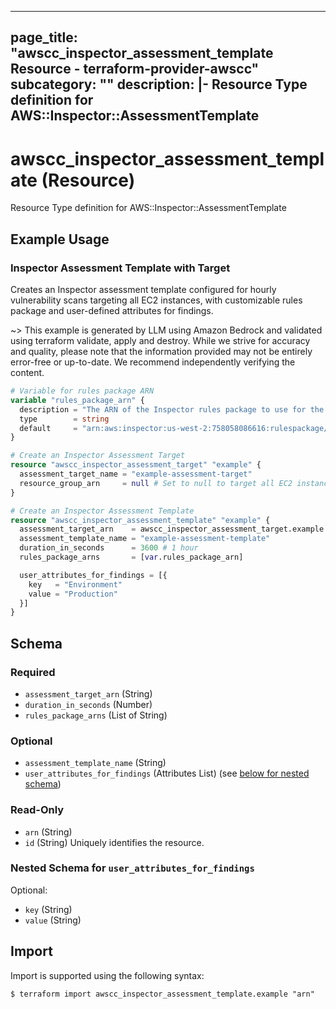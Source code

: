 
---
page_title: "awscc_inspector_assessment_template Resource - terraform-provider-awscc"
subcategory: ""
description: |-
  Resource Type definition for AWS::Inspector::AssessmentTemplate
---

# awscc_inspector_assessment_template (Resource)

Resource Type definition for AWS::Inspector::AssessmentTemplate

## Example Usage

### Inspector Assessment Template with Target

Creates an Inspector assessment template configured for hourly vulnerability scans targeting all EC2 instances, with customizable rules package and user-defined attributes for findings.

~> This example is generated by LLM using Amazon Bedrock and validated using terraform validate, apply and destroy. While we strive for accuracy and quality, please note that the information provided may not be entirely error-free or up-to-date. We recommend independently verifying the content.

```terraform
# Variable for rules package ARN
variable "rules_package_arn" {
  description = "The ARN of the Inspector rules package to use for the assessment"
  type        = string
  default     = "arn:aws:inspector:us-west-2:758058086616:rulespackage/0-9hgA516p" # Common Vulnerabilities and Exposures for us-west-2
}

# Create an Inspector Assessment Target
resource "awscc_inspector_assessment_target" "example" {
  assessment_target_name = "example-assessment-target"
  resource_group_arn     = null # Set to null to target all EC2 instances
}

# Create an Inspector Assessment Template
resource "awscc_inspector_assessment_template" "example" {
  assessment_target_arn    = awscc_inspector_assessment_target.example.arn
  assessment_template_name = "example-assessment-template"
  duration_in_seconds      = 3600 # 1 hour
  rules_package_arns       = [var.rules_package_arn]

  user_attributes_for_findings = [{
    key   = "Environment"
    value = "Production"
  }]
}
```

<!-- schema generated by tfplugindocs -->
## Schema

### Required

- `assessment_target_arn` (String)
- `duration_in_seconds` (Number)
- `rules_package_arns` (List of String)

### Optional

- `assessment_template_name` (String)
- `user_attributes_for_findings` (Attributes List) (see [below for nested schema](#nestedatt--user_attributes_for_findings))

### Read-Only

- `arn` (String)
- `id` (String) Uniquely identifies the resource.

<a id="nestedatt--user_attributes_for_findings"></a>
### Nested Schema for `user_attributes_for_findings`

Optional:

- `key` (String)
- `value` (String)

## Import

Import is supported using the following syntax:

```shell
$ terraform import awscc_inspector_assessment_template.example "arn"
```
